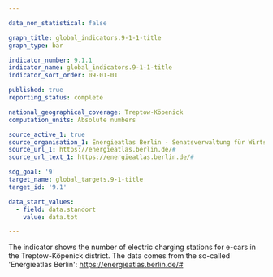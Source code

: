 ```yaml
---

data_non_statistical: false

graph_title: global_indicators.9-1-1-title
graph_type: bar

indicator_number: 9.1.1
indicator_name: global_indicators.9-1-1-title
indicator_sort_order: 09-01-01

published: true
reporting_status: complete

national_geographical_coverage: Treptow-Köpenick
computation_units: Absolute numbers

source_active_1: true
source_organisation_1: Energieatlas Berlin - Senatsverwaltung für Wirtschaft, Energie und Betriebe
source_url_1: https://energieatlas.berlin.de/#
source_url_text_1: https://energieatlas.berlin.de/#

sdg_goal: '9'
target_name: global_targets.9-1-title
target_id: '9.1'

data_start_values:
  - field: data.standort
    value: data.tot

---
```


The indicator shows the number of electric charging stations for e-cars in the Treptow-Köpenick district. The data comes from the so-called 'Energieatlas Berlin': 
<a href="https://energieatlas.berlin.de/#">https://energieatlas.berlin.de/#</a>

